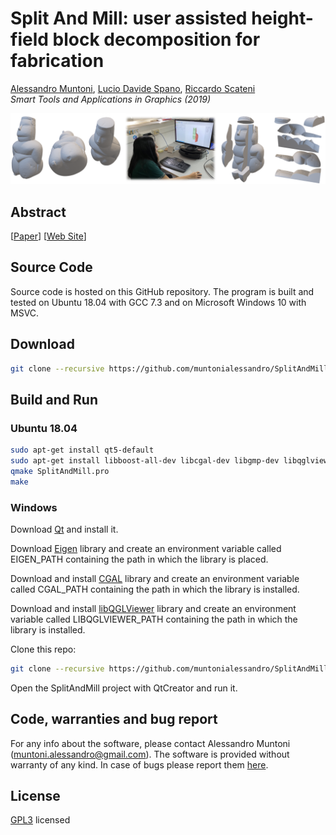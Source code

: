 # Split And Mill: user assisted height-field block decomposition for fabrication

[Alessandro Muntoni](http://vcg.isti.cnr.it/~muntoni/), [Lucio Davide Spano](http://people.unica.it/davidespano/), [Riccardo Scateni](http://people.unica.it/riccardoscateni/)<br/>
*Smart Tools and Applications in Graphics (2019)*<br/>

![alt text](misc/teaser.png)

## Abstract

\[[Paper]()\]
\[[Web Site]()\]

## Source Code
Source code is hosted on this GitHub repository. The program is built and tested on Ubuntu 18.04 with GCC 7.3 and on Microsoft Windows 10 with MSVC.

## Download
```bash
git clone --recursive https://github.com/muntonialessandro/SplitAndMill
```
## Build and Run 

### Ubuntu 18.04
```bash
sudo apt-get install qt5-default
sudo apt-get install libboost-all-dev libcgal-dev libgmp-dev libqglviewer-dev-qt5 libeigen3-dev
qmake SplitAndMill.pro
make
```
### Windows
Download [Qt](https://www.qt.io/download-qt-installer?hsCtaTracking=99d9dd4f-5681-48d2-b096-470725510d34%7C074ddad0-fdef-4e53-8aa8-5e8a876d6ab4) and install it.

Download [Eigen](http://eigen.tuxfamily.org/index.php?title=Main_Page) library and create an environment variable called EIGEN_PATH containing the path in which the library is placed.

Download and install [CGAL](https://www.cgal.org/) library and create an environment variable called CGAL_PATH containing the path in which the library is installed.

Download and install [libQGLViewer](http://libqglviewer.com/) library and create an environment variable called LIBQGLVIEWER_PATH containing the path in which the library is installed.

Clone this repo:
```bash
git clone --recursive https://github.com/muntonialessandro/SplitAndMill
```

Open the SplitAndMill project with QtCreator and run it.

## Code, warranties and bug report
For any info about the software, please contact Alessandro Muntoni (muntoni.alessandro@gmail.com).
The software is provided without warranty of any kind. 
In case of bugs please report them [here](https://github.com/muntonialessandro/SplitAndMill/issues).

## License
[GPL3](https://www.gnu.org/licenses/gpl-3.0.html) licensed
